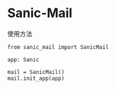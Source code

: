# Sanic-Mail

使用方法
```
from sanic_mail import SanicMail

app: Sanic

mail = SanicMail()
mail.init_app(app)
```
